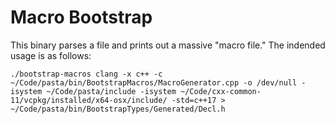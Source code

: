 # Macro Bootstrap

This binary parses a file and prints out a massive "macro file." The indended
usage is as follows:

```shell
./bootstrap-macros clang -x c++ -c ~/Code/pasta/bin/BootstrapMacros/MacroGenerator.cpp -o /dev/null -isystem ~/Code/pasta/include -isystem ~/Code/cxx-common-11/vcpkg/installed/x64-osx/include/ -std=c++17 > ~/Code/pasta/bin/BootstrapTypes/Generated/Decl.h
```